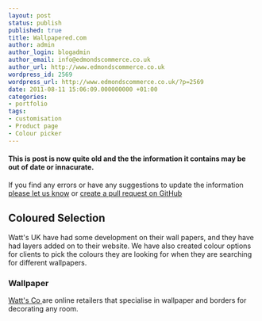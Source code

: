 ```yaml
---
layout: post
status: publish
published: true
title: Wallpapered.com
author: admin
author_login: blogadmin
author_email: info@edmondscommerce.co.uk
author_url: http://www.edmondscommerce.co.uk
wordpress_id: 2569
wordpress_url: http://www.edmondscommerce.co.uk/?p=2569
date: 2011-08-11 15:06:09.000000000 +01:00
categories:
- portfolio
tags:
- customisation
- Product page
- Colour picker
---
```

<div class="oldpost"><h4>This is post is now quite old and the the information it contains may be out of date or innacurate.</h4>
<p>
If you find any errors or have any suggestions to update the information <a href="http://edmondscommerce.github.io/contact-us/index.html">please let us know</a>
or <a href="https://github.com/edmondscommerce/edmondscommerce.github.io">create a pull request on GitHub</a>
</p>
</div>
<h2> Coloured Selection </h2>

Watt's UK have had some development on their wall papers, and they have had layers added on to their website. We have also created colour options for clients to pick the colours they are looking for when they are searching for different wallpapers.

<h3> Wallpaper </h3>

<a href="http://www.wallpapered.com/">Watt's Co </a> are online retailers that specialise in wallpaper and borders for decorating any room.
